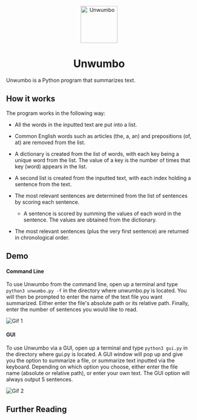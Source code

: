 <p align="center"><img src="https://github.com/haseebT/Unwumbo/blob/master/logo.png" alt="Unwumbo" width="100" height="100"></p>

<h1 align="center">Unwumbo</h1>

Unwumbo is a Python program that summarizes text.

## How it works

The program works in the following way:

- All the words in the inputted text are put into a list.

- Common English words such as articles (the, a, an) and prepositions (of, at) are removed from the list.

- A dictionary is created from the list of words, with each key being a unique word from the list. The value of a key is the number of times that key (word) appears in the list.

- A second list is created from the inputted text, with each index holding a sentence from the text.

- The most relevant sentences are determined from the list of sentences by scoring each sentence.

  - A sentence is scored by summing the values of each word in the sentence. The values are obtained from the dictionary.

- The most relevant sentences (plus the very first sentence) are returned in chronological order.

## Demo

#### Command Line

To use Unwumbo from the command line, open up a terminal and type `python3 unwumbo.py -f` in the directory where unwumbo.py is located. You will then be prompted to enter the name of the text file you want summarized. Either enter the file's absolute path or its relative path. Finally, enter the number of sentences you would like to read.

![Gif 1](https://github.com/haseebT/Unwumbo/blob/master/gifs/cli-text.gif)

#### GUI

To use Unwumbo via a GUI, open up a terminal and type `python3 gui.py` in the directory where gui.py is located. A GUI window will pop up and give you the option to summarize a file, or summarize text inputted via the keyboard. Depending on which option you choose, either enter the file name (absolute or relative path), or enter your own text. The GUI option will always output 5 sentences.

![Gif 2](https://github.com/haseebT/Unwumbo/blob/master/gifs/gui.gif)

## Further Reading
